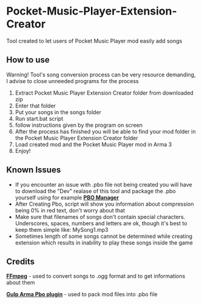 # Pocket-Music-Player-Extension-Creator
Tool created to let users of Pocket Music Player mod easily add songs



## How to use

Warning! Tool's song conversion process can be very resource demanding, I advise to close unneeded programs for the process

1. Extract Pocket Music Player Extension Creator folder from downloaded zip
2. Enter that folder
3. Put your songs in the songs folder
4. Run start.bat script
5. follow instructions given by the program on screen
6. After the process has finished you will be able to find your mod folder in the Pocket Music Player Extension Creator folder
7. Load created mod and the Pocket Music Player mod in Arma 3
8. Enjoy!


## Known Issues
* If you encounter an issue with .pbo file not being created you will have to download the "Dev" realase of this tool and package the .pbo yourself using for example **[PBO Manager](http://www.armaholic.com/page.php?id=16369)**
* After Creating Pbo, script will show you information about compression being 0% in red text, don't worry about that
* Make sure that filenames of songs don't contain special characters. Underscores, spaces, numbers and letters are ok, though it's best to keep them simple like: MySong1.mp3
* Sometimes length of some songs cannot be determined while creating extension which results in inability to play these songs inside the game

## Credits
**[FFmpeg](https://www.ffmpeg.org/)** - used to convert songs to .ogg format and to get informations about them

**[Gulp Arma Pbo plugin](https://github.com/winseros/gulp-armapbo-plugin)** - used to pack mod files into .pbo file

